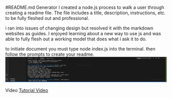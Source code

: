 #README.md Generator
I created a node.js process to walk a user through creating a readme file. The file includes a title, description, instructions, etc. to be fully fleshed out and professional.

i ran into issues of changing design but resolved it with the markdown websites as guides. I enjoyed learning about a new way to use js and was able to fully flesh out a working model that does what i ask it to do.

to initiate document you must type node index.js into the terminal. then follow the prompts to create your readme.
![Initiate Readme](./assets/initiate%20in%20terminal.jpeg "Type Node.js into terminal to begin")

Video
[Tutorial Video](https://drive.google.com/file/d/11jDK6O057A2RaMqGVyQCaJvhz6Nr86Yi/view)